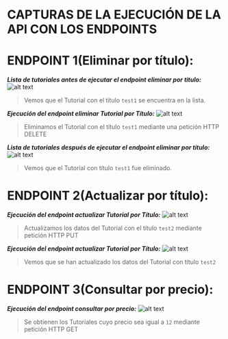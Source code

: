 # CAPTURAS DE LA EJECUCIÓN DE LA API CON LOS ENDPOINTS

# ENDPOINT 1(Eliminar por título):
***Lista de tutoriales antes de ejecutar el endpoint eliminar por titulo:***
![alt text](https://i.imgur.com/nUtG2X4.png)

  > Vemos que el Tutorial con el título `test1` se encuentra en la lista.

***Ejecución del endpoint eliminar Tutorial por Título:***
![alt text](https://i.imgur.com/ROkueJF.png)

  > Eliminamos el Tutorial con el título `test1` mediante una petición HTTP DELETE

***Lista de tutoriales después de ejecutar el endpoint eliminar por titulo:***
![alt text](https://i.imgur.com/YgQW36X.png)

  > Vemos que el Tutorial con título `test1` fue eliminado.

# ENDPOINT 2(Actualizar por título):

***Ejecución del endpoint actualizar Tutorial por Título:***
![alt text](https://i.imgur.com/LLE3YsM.png)

  > Actualizamos los datos del Tutorial con el título `test2` mediante petición HTTP PUT

***Ejecución del endpoint actualizar Tutorial por Título:***
![alt text](https://i.imgur.com/SAuP2S0.png)

  > Vemos que se han actualizado los datos del Tutorial con título `test2`

# ENDPOINT 3(Consultar por precio):

***Ejecución del endpoint consultar por precio:***
![alt text](https://i.imgur.com/ZJu6vav.png)

  > Se obtienen los Tutoriales cuyo precio sea igual a `12` mediante petición HTTP GET







